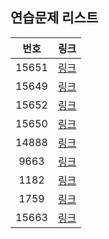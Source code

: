 ## 연습문제 리스트
|번호|링크|
|:---:|:---:|
|15651|[링크](http://boj.kr/15651)|
|15649|[링크](http://boj.kr/15649)|
|15652|[링크](http://boj.kr/15652)|
|15650|[링크](http://boj.kr/15650)|
|14888|[링크](http://boj.kr/14888)|
|9663|[링크](http://boj.kr/9663)|
|1182|[링크](http://boj.kr/1182)|
|1759|[링크](http://boj.kr/1759)|
|15663|[링크](http://boj.kr/15663)|
